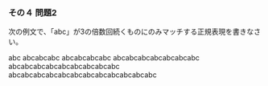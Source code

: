 ### その４ 問題2

次の例文で、「abc」が3の倍数回続くものにのみマッチする正規表現を書きなさい。

abc
abcabcabc
abcabcabcabc
abcabcabcabcabcabcabc
abcabcabcabcabcabcabcabcabc
abcabcabcabcabcabcabcabcabcabcabcabc

